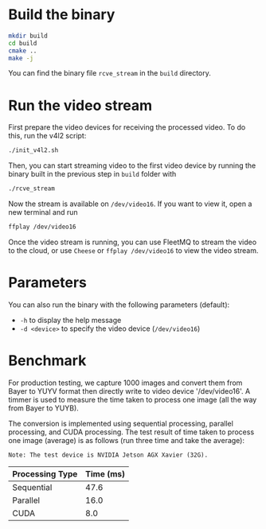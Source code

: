 # Build the binary
```bash
mkdir build
cd build
cmake ..
make -j
```

You can find the binary file `rcve_stream` in the `build` directory.

# Run the video stream

First prepare the video devices for receiving the processed video. To do this, run the v4l2 script:
```bash
./init_v4l2.sh
```

Then, you can start streaming video to the first video device by running the binary built in the previous step in `build` folder with
```bash
./rcve_stream
```

Now the stream is available on `/dev/video16`. If you want to view it, open a new terminal and run
```bash
ffplay /dev/video16
```

Once the video stream is running, you can use FleetMQ to stream the video to the cloud, or use `Cheese` or `ffplay /dev/video16` to view the video stream.

# Parameters

You can also run the binary with the following parameters (default):
- `-h` to display the help message
- `-d <device>` to specify the video device (`/dev/video16`)

# Benchmark

For production testing, we capture 1000 images and convert them from Bayer to YUYV format then directly write to video device '/dev/video16'. A timmer is used to measure the time taken to process one image (all the way from Bayer to YUYB).

The conversion is implemented using sequential processing, parallel processing, and CUDA processing. The test result of time taken to process one image (average) is as follows (run three time and take the average):

    Note: The test device is NVIDIA Jetson AGX Xavier (32G).

| Processing Type      | Time (ms) |
|----------------------|-----------|
| Sequential           | 47.6      |
| Parallel             | 16.0      |
| CUDA                 | 8.0       |
